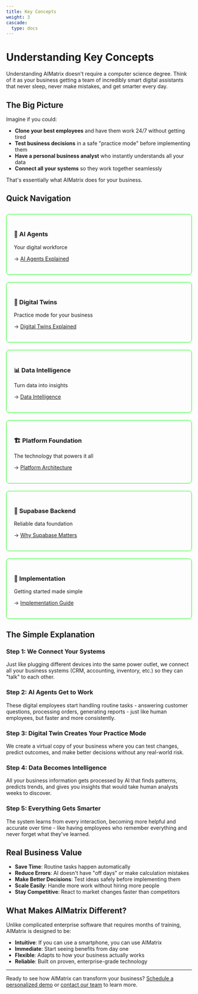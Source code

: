 ```yaml
---
title: Key Concepts
weight: 3
cascade:
  type: docs
---
```


# Understanding Key Concepts

Understanding AIMatrix doesn't require a computer science degree. Think of it as your business getting a team of incredibly smart digital assistants that never sleep, never make mistakes, and get smarter every day.

## The Big Picture

Imagine if you could:
- **Clone your best employees** and have them work 24/7 without getting tired
- **Test business decisions** in a safe "practice mode" before implementing them
- **Have a personal business analyst** who instantly understands all your data
- **Connect all your systems** so they work together seamlessly

That's essentially what AIMatrix does for your business.

## Quick Navigation

<div style="display: grid; grid-template-columns: repeat(auto-fit, minmax(280px, 1fr)); gap: 20px; margin: 30px 0;">
  
  <div style="border: 1px solid #00ff00; padding: 20px; border-radius: 8px;">
    <h3>🤖 AI Agents</h3>
    <p>Your digital workforce</p>
    <ul style="list-style: none; padding: 0;">
      <li>→ <a href="/business/how-it-works/ai-agents-explained/">AI Agents Explained</a></li>
    </ul>
  </div>

  <div style="border: 1px solid #00ff00; padding: 20px; border-radius: 8px;">
    <h3>🏢 Digital Twins</h3>
    <p>Practice mode for your business</p>
    <ul style="list-style: none; padding: 0;">
      <li>→ <a href="/business/how-it-works/digital-twins-explained/">Digital Twins Explained</a></li>
    </ul>
  </div>

  <div style="border: 1px solid #00ff00; padding: 20px; border-radius: 8px;">
    <h3>📊 Data Intelligence</h3>
    <p>Turn data into insights</p>
    <ul style="list-style: none; padding: 0;">
      <li>→ <a href="/business/how-it-works/data-intelligence/">Data Intelligence</a></li>
    </ul>
  </div>

  <div style="border: 1px solid #00ff00; padding: 20px; border-radius: 8px;">
    <h3>🏗️ Platform Foundation</h3>
    <p>The technology that powers it all</p>
    <ul style="list-style: none; padding: 0;">
      <li>→ <a href="/business/how-it-works/platform-architecture/">Platform Architecture</a></li>
    </ul>
  </div>

  <div style="border: 1px solid #00ff00; padding: 20px; border-radius: 8px;">
    <h3>💾 Supabase Backend</h3>
    <p>Reliable data foundation</p>
    <ul style="list-style: none; padding: 0;">
      <li>→ <a href="/business/how-it-works/supabase-backend/">Why Supabase Matters</a></li>
    </ul>
  </div>

  <div style="border: 1px solid #00ff00; padding: 20px; border-radius: 8px;">
    <h3>🚀 Implementation</h3>
    <p>Getting started made simple</p>
    <ul style="list-style: none; padding: 0;">
      <li>→ <a href="/business/implementation/">Implementation Guide</a></li>
    </ul>
  </div>

</div>

## The Simple Explanation

### Step 1: We Connect Your Systems
Just like plugging different devices into the same power outlet, we connect all your business systems (CRM, accounting, inventory, etc.) so they can "talk" to each other.

### Step 2: AI Agents Get to Work
These digital employees start handling routine tasks - answering customer questions, processing orders, generating reports - just like human employees, but faster and more consistently.

### Step 3: Digital Twin Creates Your Practice Mode
We create a virtual copy of your business where you can test changes, predict outcomes, and make better decisions without any real-world risk.

### Step 4: Data Becomes Intelligence
All your business information gets processed by AI that finds patterns, predicts trends, and gives you insights that would take human analysts weeks to discover.

### Step 5: Everything Gets Smarter
The system learns from every interaction, becoming more helpful and accurate over time - like having employees who remember everything and never forget what they've learned.

## Real Business Value

- **Save Time**: Routine tasks happen automatically
- **Reduce Errors**: AI doesn't have "off days" or make calculation mistakes
- **Make Better Decisions**: Test ideas safely before implementing them
- **Scale Easily**: Handle more work without hiring more people
- **Stay Competitive**: React to market changes faster than competitors

## What Makes AIMatrix Different?

Unlike complicated enterprise software that requires months of training, AIMatrix is designed to be:

- **Intuitive**: If you can use a smartphone, you can use AIMatrix
- **Immediate**: Start seeing benefits from day one
- **Flexible**: Adapts to how your business actually works
- **Reliable**: Built on proven, enterprise-grade technology

---

Ready to see how AIMatrix can transform your business? [Schedule a personalized demo](/business/demo/) or [contact our team](/business/contact/) to learn more.